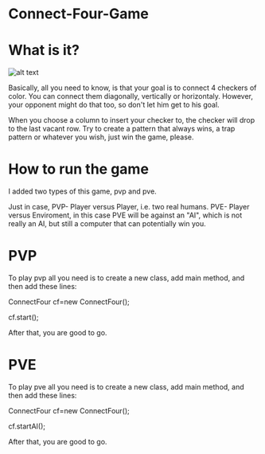 # Connect-Four-Game

# What is it?

![alt text](https://www.gophersport.com/cmsstatic/img/245/G-11048-PopularBoardGames-ce-2-clean.jpg?medium)

Basically, all you need to know, is that your goal is to connect 4 checkers of color. You can connect them diagonally, vertically or horizontaly.
However, your opponent might do that too, so don't let him get to his goal.

When you choose a column to insert your checker to, the checker will drop to the last vacant row. Try to create a pattern that always wins, a trap pattern or whatever you wish, just win the game, please.

# How to run the game

I added two types of this game, pvp and pve.

Just in case, PVP- Player versus Player, i.e. two real humans. PVE- Player versus Enviroment, in this case PVE will be against an "AI", which is not really an AI, but still a computer that can potentially win you.

# PVP 
To play pvp all you need is to create a new class, add main method, and then add these lines:

ConnectFour cf=new ConnectFour();

cf.start();

After that, you are good to go.

# PVE
To play pve all you need is to create a new class, add main method, and then add these lines:

ConnectFour cf=new ConnectFour();

cf.startAI();

After that, you are good to go.
